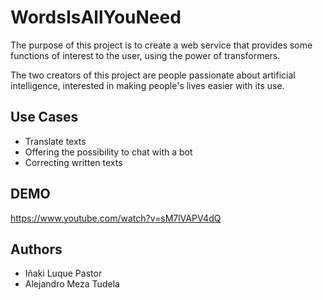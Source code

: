 # WordsIsAllYouNeed

The purpose of this project is to create a web service that provides some functions of interest to the user, using the power of transformers.

The two creators of this project are people passionate about artificial intelligence, interested in making people's lives easier with its use.

## Use Cases

- Translate texts
- Offering the possibility to chat with a bot
- Correcting written texts

## DEMO
https://www.youtube.com/watch?v=sM7lVAPV4dQ


## Authors

- Iñaki Luque Pastor
- Alejandro Meza Tudela
